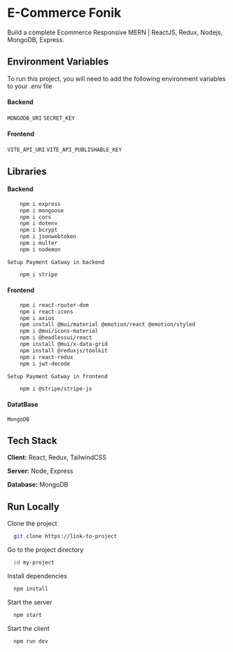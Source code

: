 
# E-Commerce Fonik

Build a complete Ecommerce Responsive MERN | ReactJS, Redux, Nodejs, MongoDB, Express.


## Environment Variables

To run this project, you will need to add the following environment variables to your .env file

#### Backend

`MONGODB_URI` `SECRET_KEY`

#### Frontend

`VITE_API_URI` `VITE_API_PUBLISHABLE_KEY`


## Libraries

#### Backend
```bash
    npm i express
    npm i mongoose
    npm i cors
    npm i dotenv
    npm i bcrypt
    npm i jsonwebtoken
    npm i multer
    npm i nodemon
```
`Setup Payment Gatway in backend`
```bash
    npm i stripe
```


#### Frontend

```bash
    npm i react-router-dom
    npm i react-icons
    npm i axios
    npm install @mui/material @emotion/react @emotion/styled
    npm i @mui/icons-material
    npm i @headlessui/react
    npm install @mui/x-data-grid
    npm install @reduxjs/toolkit
    npm i react-redux
    npm i jwt-decode
```

`Setup Payment Gatway in frontend`
```bash
    npm i @stripe/stripe-js
```

#### DatatBase
`MongoDB`


## Tech Stack

**Client:** React, Redux, TailwindCSS

**Server:** Node, Express

**Database:** MongoDB



## Run Locally

Clone the project

```bash
  git clone https://link-to-project
```

Go to the project directory

```bash
  cd my-project
```

Install dependencies

```bash
  npm install
```

Start the server

```bash
  npm start
```

Start the client

```bash
  npm run dev
```

